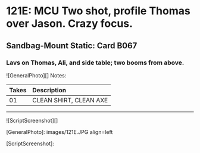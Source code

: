 # 121E: MCU Two shot, profile Thomas over Jason. Crazy focus.

## Sandbag-Mount Static: Card B067

### Lavs on Thomas, Ali, and side table; two booms from above.

![GeneralPhoto][]
Notes: 

| Takes | Description |
|:---|:----|
| 01 | CLEAN SHIRT, CLEAN AXE |

----

![ScriptScreenshot][]


[GeneralPhoto]:  images/121E.JPG align=left

[ScriptScreenshot]: 